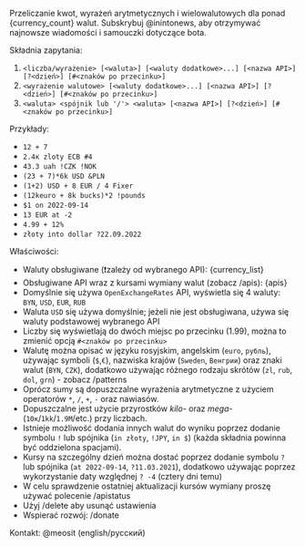 Przeliczanie kwot, wyrażeń arytmetycznych i wielowalutowych dla ponad {currency_count} walut.
Subskrybuj @inintonews, aby otrzymywać najnowsze wiadomości i samouczki dotyczące bota.

Składnia zapytania:
1) `<liczba/wyrażenie> [<waluta>] [<waluty dodatkowe>...] [<nazwa API>] [?<dzień>] [#<znaków po przecinku>]`
2) `<wyrażenie walutowe> [<waluty dodatkowe>...] [<nazwa API>] [?<dzień>] [#<znaków po przecinku>]`
3) `<waluta> <spójnik lub '/'> <waluta> [<nazwa API>] [?<dzień>] [#<znaków po przecinku>]`

Przykłady:
- `12 + 7`
- `2.4к zloty ECB #4`
- `43.3 uah !CZK !NOK`
- `(23 + 7)*6k USD &PLN`
- `(1+2) USD + 8 EUR / 4 Fixer`
- `(12keuro + 8k bucks)*2 !pounds`
- `$1 on 2022-09-14`
- `13 EUR at -2`
- `4.99 + 12%`
- `złoty into dollar ?22.09.2022`

Właściwości:
- Waluty obsługiwane (❗zależy od wybranego API): {currency_list}
- Obsługiwane API wraz z kursami wymiany walut (zobacz /apis): {apis}
- Domyślnie się używa `OpenExchangeRates` API, wyświetla się 4 waluty: `BYN`, `USD`, `EUR`, `RUB`
- Waluta `USD` się używa domyślnie; jeżeli nie jest obsługiwana, używa się waluty podstawowej wybranego API 
- Liczby się wyświetlają do dwóch miejsc po przecinku (1.99), można to zmienić opcją `#<znaków po przecinku>`  
- Walutę można opisać w języku rosyjskim, angelskim (`euro`, `рубль`), używając symboli (`$`,`€`), nazwiska krajów (`Sweden`, `Венгрии`) oraz znaki walut (`BYN`, `CZK`), dodatkowo używając różnego rodzaju skrótów (`zl`, `rub`, `dol`, `grn`) - zobacz /patterns
- Oprócz sumy są dopuszczalne wyrażenia arytmetyczne z użyciem operatorów `*`, `/`, `+`, `-` oraz nawiasów.
- Dopuszczalne jest użycie przyrostków _kilo-_ oraz _mega-_ (`10к`/`1kk`/`1.9M`/etc.) przy liczbach.
- Istnieje możliwość dodania innych walut do wyniku poprzez dodanie symbolu `!` lub spójnika (`in złoty`, `!JPY`, `in $`) (każda składnia powinna być oddzielona spacjami).
- Kursy na szczególny dzień można dostać poprzez dodanie symbolu `?` lub spójnika (`at 2022-09-14`, `?11.03.2021`), dodatkowo używając poprzez wykorzystanie daty względnej `? -4` (cztery dni temu)
- W celu sprawdzenie ostatniej aktualizacji kursów wymiany proszę używać polecenie /apistatus
- Użyj /delete aby usunąć ustawienia
- Wspierać rozwój: /donate

Kontakt: @meosit (english/русский)